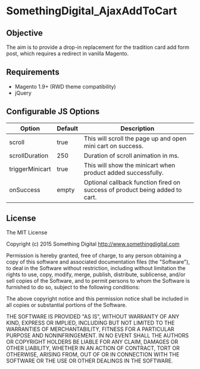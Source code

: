 SomethingDigital_AjaxAddToCart
==

Objective
--

The aim is to provide a drop-in replacement for the tradition card add form post, which requires a redirect in vanilla Magento.

Requirements
--

- Magento 1.9+ (RWD theme compatibility)
- jQuery

Configurable JS Options
--
| Option           |  Default                             |  Description                                               |
|------------------|--------------------------------------|------------------------------------------------------------|
| scroll             | true                                    | This will scroll the page up and open mini cart on success. |
| scrollDuration             | 250                                    | Duration of scroll animation in ms. |
| triggerMinicart             | true                                    | This will show the minicart when product added successfully. |
| onSuccess           | empty                                | Optional callback function fired on success of product being added to cart. |

License
--

The MIT License

Copyright (c) 2015 Something Digital http://www.somethingdigital.com

Permission is hereby granted, free of charge, to any person obtaining a copy of this software and associated documentation files (the "Software"), to deal in the Software without restriction, including without limitation the rights to use, copy, modify, merge, publish, distribute, sublicense, and/or sell copies of the Software, and to permit persons to whom the Software is furnished to do so, subject to the following conditions:

The above copyright notice and this permission notice shall be included in all copies or substantial portions of the Software.

THE SOFTWARE IS PROVIDED "AS IS", WITHOUT WARRANTY OF ANY KIND, EXPRESS OR IMPLIED, INCLUDING BUT NOT LIMITED TO THE WARRANTIES OF MERCHANTABILITY, FITNESS FOR A PARTICULAR PURPOSE AND NONINFRINGEMENT. IN NO EVENT SHALL THE AUTHORS OR COPYRIGHT HOLDERS BE LIABLE FOR ANY CLAIM, DAMAGES OR OTHER LIABILITY, WHETHER IN AN ACTION OF CONTRACT, TORT OR OTHERWISE, ARISING FROM, OUT OF OR IN CONNECTION WITH THE SOFTWARE OR THE USE OR OTHER DEALINGS IN THE SOFTWARE.
